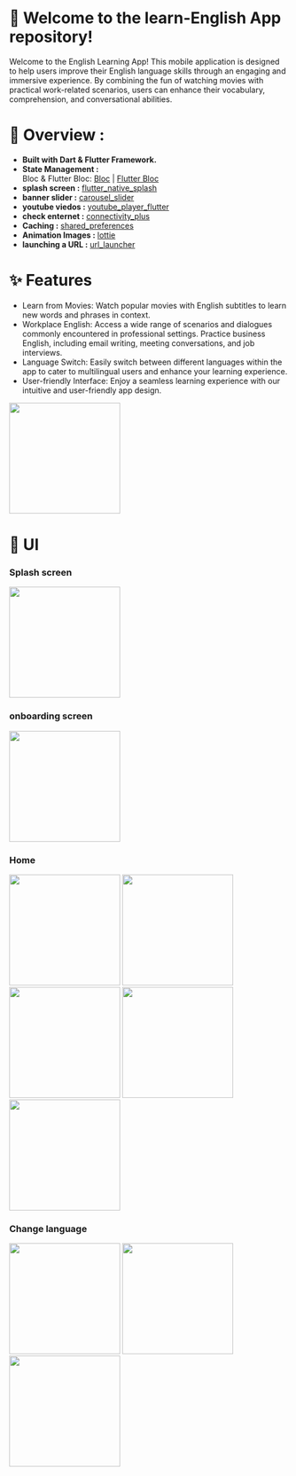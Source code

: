 # 🚀 Welcome to the learn-English App repository!

Welcome to the English Learning App! This mobile application is designed to help users improve their English language skills through an engaging and immersive experience. By combining the fun of watching movies with practical work-related scenarios, users can enhance their vocabulary, comprehension, and conversational abilities.

# 🔧 Overview :
* **Built with Dart & Flutter Framework.**<br>
* **State Management :**<br>
  Bloc & Flutter Bloc: [Bloc](https://pub.dev/packages/bloc) | [Flutter Bloc](https://pub.dev/packages/flutter_bloc)
* **splash screen :** [flutter_native_splash](https://pub.dev/packages/flutter_native_splash)<br>
* **banner slider :** [carousel_slider](https://pub.dev/packages/carousel_slider)<br>
* **youtube viedos :** [youtube_player_flutter](https://pub.dev/packages/youtube_player_flutter)<br>
* **check enternet :** [connectivity_plus](https://pub.dev/packages/connectivity_plus)<br>
* **Caching :** [shared_preferences](https://pub.dev/packages/shared_preferences)<br>
* **Animation Images :** [lottie](https://pub.dev/packages/lottie)<br>
* **launching a URL :** [url_launcher](https://pub.dev/packages/url_launcher)<br>


# ✨ Features

* Learn from Movies: Watch popular movies with English subtitles to learn new words and phrases in context.
* Workplace English: Access a wide range of scenarios and dialogues commonly encountered in professional settings. Practice business English, including email writing, meeting conversations, and job interviews.
* Language Switch: Easily switch between different languages within the app to cater to multilingual users and enhance your learning experience.
* User-friendly Interface: Enjoy a seamless learning experience with our intuitive and user-friendly app design.
<img src="" width="200">

# 🎨 UI

### Splash screen

<img src="https://github.com/AbdoGKash/education_app/assets/160290297/a3a3899e-3959-4e3d-8109-f75ca920960d" width="200">


### onboarding screen 

<img src="https://github.com/AbdoGKash/education_app/assets/160290297/da9ed733-cb4c-44eb-841a-41d4b577605d" width="200">


### Home 

<img src="https://github.com/AbdoGKash/education_app/assets/160290297/f7d0b386-4a4b-4239-91cf-c754c7edea05" width="200">
<img src="https://github.com/AbdoGKash/education_app/assets/160290297/61b532b1-0c75-403d-9886-0a7c4b9a5f14" width="200">
<img src="https://github.com/AbdoGKash/education_app/assets/160290297/e9885225-2a04-4ce7-b9ba-4c8ea083ec31" width="200">
<img src="https://github.com/AbdoGKash/education_app/assets/160290297/b05fe4a8-08e8-400d-9341-6021f287792b" width="200">
<img src="https://github.com/AbdoGKash/education_app/assets/160290297/7dc4815b-4f84-4c4c-94a6-0aaa22a7213e" width="200">


###  Change language 

<img src="https://github.com/AbdoGKash/education_app/assets/160290297/1ab7c7cd-f4d3-4361-a3f3-7e5d83210ab4" width="200">
<img src="https://github.com/AbdoGKash/education_app/assets/160290297/52817918-dfa5-42b5-9b52-a0da76b20c37" width="200">
<img src="https://github.com/AbdoGKash/education_app/assets/160290297/6e9a673d-44be-4b20-821f-9d0570347bea" width="200">




